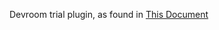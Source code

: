 Devroom trial plugin, as found in [This Document](https://docs.google.com/document/d/11X3q6MMagURKVAz-NTMDVNUOM4fusoFRj3LWYwjICbs/edit?tab=t.0)
